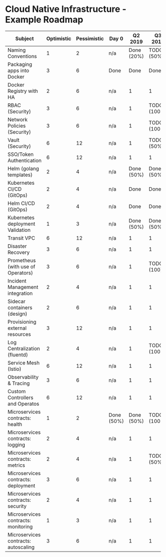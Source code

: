 # Cloud Native Infrastructure - Example Roadmap

| Subject                                    | Optimistic | Pessimistic | Day 0          | Q2 2019    | Q3 2019     | Q4 2019  |
| ------------------------------------------ | ---------- | ----------- | -------------- | ---------- | ----------- | -------- |
| Naming Conventions                         | 1          | 2           | n/a            | Done (20%) | TODO (50%)  | TBD      |
| Packaging apps into Docker                 | 3          | 6           | Done           | Done       | Done        | TBD      |
| Docker Registry with HA                    | 2          | 6           | n/a            | 1          | 1           | TBD      |
| RBAC (Security)                            | 3          | 6           | n/a            | 1          | TODO (100%) | TBD      |
| Network Policies (Security)                | 3          | 6           | n/a            | 1          | TODO (100%) | TBD      |
| Vault (Security)                           | 6          | 12          | n/a            | 1          | TODO (50%)  | TBD      |
| SSO/Token Authentication                   | 6          | 12          | n/a            | 1          | 1           | TBD      |
| Helm (golang templates)                    | 2          | 4           | n/a            | Done (50%) | Done (50%)  | TBD      |
| Kubernetes CI/CD (GitOps)                  | 2          | 4           | n/a            | Done       | Done        | TBD      |
| Helm CI/CD (GitOps)                        | 2          | 4           | n/a            | Done       | Done        | TBD      |
| Kubernetes deployment Validation           | 1          | 3           | n/a            | Done (50%) | Done (50%)  | TBD      |
| Transit VPC                                | 6          | 12          | n/a            | 1          | 1           | TBD      |
| Disaster Recovery                          | 3          | 6           | n/a            | 1          | 1           | TBD      |
| Prometheus (with use of Operators)         | 3          | 6           | n/a            | 1          | TODO (100)  | TBD      |
| Incident Management integration            | 2          | 4           | n/a            | 1          | 1           | TBD      |
| Sidecar containers (design)                | 2          | 6           | n/a            | 1          | 1           | TBD      |
| Provisioning external resources            | 3          | 12          | n/a            | 1          | 1           | TBD      |
| Log Centralization (fluentd)               | 2          | 4           | n/a            | 1          | TODO (100%) | TBD      |
| Service Mesh (Istio)                       | 6          | 12          | n/a            | 1          | 1           | TBD      |
| Observability & Tracing                    | 3          | 6           | n/a            | 1          | 1           | TBD      |
| Custom Controllers and Operatos            | 6          | 12          | n/a            | 1          | 1           | TBD      |
| Microservices contracts: health            | 1          | 2           | Done (50%)     | Done (50%) | TODO (100%) | TBD      |
| Microservices contracts: logging           | 2          | 4           | n/a            | 1          | 1           | TBD      |
| Microservices contracts: metrics           | 2          | 4           | n/a            | 1          | TODO (50%)  | TBD      |
| Microservices contracts: deployment        | 3          | 6           | n/a            | 1          | 1           | TBD      |
| Microservices contracts: security          | 2          | 4           | n/a            | 1          | 1           | TBD      |
| Microservices contracts: monitoring        | 1          | 3           | n/a            | 1          | 1           | TBD      |
| Microservices contracts: autoscaling       | 3          | 6           | n/a            | 1          | 1           | TBD      |


